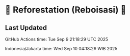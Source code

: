 
# 🌳 Reforestation (Reboisasi) 🌲

## Last Updated

GitHub Actions time: Tue Sep  9 21:18:29 UTC 2025

Indonesia/Jakarta time: Wed Sep 10 04:18:29 WIB 2025
